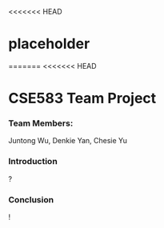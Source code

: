 <<<<<<< HEAD
# placeholder
 
=======
<<<<<<< HEAD
# CSE583 Team Project

### Team Members:

Juntong Wu, Denkie Yan, Chesie Yu



### Introduction

?

### Conclusion

!

